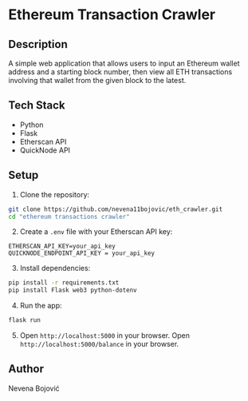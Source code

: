 # Ethereum Transaction Crawler

## Description

A simple web application that allows users to input an Ethereum wallet address and a starting block number, then view all ETH transactions involving that wallet from the given block to the latest.

## Tech Stack
- Python
- Flask
- Etherscan API
- QuickNode API

## Setup
 
1. Clone the repository:
```bash
git clone https://github.com/nevena11bojovic/eth_crawler.git
cd "ethereum transactions crawler"
```

2. Create a `.env` file with your Etherscan API key:
```
ETHERSCAN_API_KEY=your_api_key
QUICKNODE_ENDPOINT_API_KEY = your_api_key
```

3. Install dependencies:
```bash
pip install -r requirements.txt
pip install Flask web3 python-dotenv
```

4. Run the app:
```bash
flask run
```

5. Open `http://localhost:5000` in your browser.
   Open `http://localhost:5000/balance` in your browser.


## Author
Nevena Bojović
